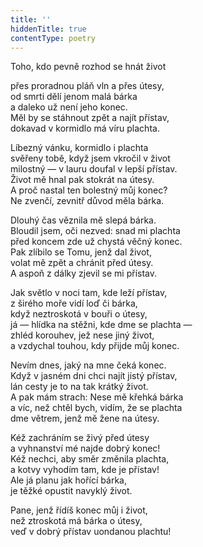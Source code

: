 ```yaml
---
title: ''
hiddenTitle: true
contentType: poetry
---
```


<section>

Toho, kdo pevně rozhod se hnát život

přes proradnou pláň vln a přes útesy,  
od smrti dělí jenom malá bárka  
a daleko už není jeho konec.  
Měl by se stáhnout zpět a najít přístav,  
dokavad v kormidlo má víru plachta.

</section>

<section>

Líbezný vánku, kormidlo i plachta  
svěřeny tobě, když jsem vkročil v život  
milostný — v lauru doufal v lepší přístav.  
Život mě hnal pak stokrát na útesy.  
A proč nastal ten bolestný můj konec?  
Ne zvenčí, zevnitř důvod měla bárka.

</section>

<section>

Dlouhý čas věznila mě slepá bárka.  
Bloudil jsem, oči nezved: snad mi plachta  
před koncem zde už chystá věčný konec.  
Pak zlíbilo se Tomu, jenž dal život,  
volat mě zpět a chránit před útesy.  
A aspoň z dálky zjevil se mi přístav.

</section>

<section>

Jak světlo v noci tam, kde leží přístav,  
z širého moře vidí loď či bárka,  
když neztroskotá v bouři o útesy,  
já — hlídka na stěžni, kde dme se plachta —  
zhléd korouhev, jež nese jiný život,  
a vzdychal touhou, kdy přijde můj konec.

</section>

<section>

Nevím dnes, jaký na mne čeká konec.  
Když v jasném dni chci najít jistý přístav,  
lán cesty je to na tak krátký život.  
A pak mám strach: Nese mě křehká bárka  
a víc, než chtěl bych, vidím, že se plachta  
dme větrem, jenž mě žene na útesy.

</section>

<section>

Kéž zachráním se živý před útesy  
a vyhnanství mé najde dobrý konec!  
Kéž nechci, aby směr změnila plachta,  
a kotvy vyhodím tam, kde je přístav!  
Ale já planu jak hořící bárka,  
je těžké opustit navyklý život.

</section>

<section>

Pane, jenž řídíš konec můj i život,  
než ztroskotá má bárka o útesy,  
veď v dobrý přístav uondanou plachtu!

</section>
